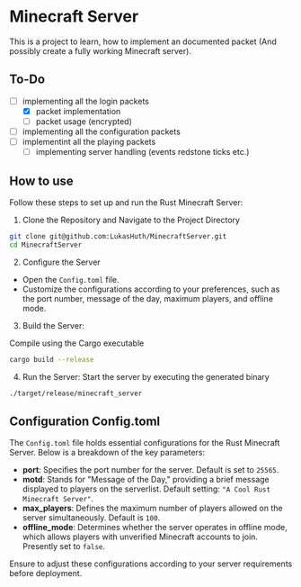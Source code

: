# Minecraft Server
This is a project to learn, how to implement an documented packet (And possibly create a fully working Minecraft server).

## To-Do
- [ ] implementing all the login packets
  - [x] packet implementation
  - [ ] packet usage (encrypted)
- [ ] implementing all the configuration packets
- [ ] implementint all the playing packets
  - [ ] implementing server handling (events redstone ticks etc.)

## How to use

Follow these steps to set up and run the Rust Minecraft Server:

1. Clone the Repository and Navigate to the Project Directory
```bash
git clone git@github.com:LukasHuth/MinecraftServer.git
cd MinecraftServer
```

2. Configure the Server

- Open the `Config.toml` file.
- Customize the configurations according to your preferences, such as the port number, message of the day, maximum players, and offline mode.

3. Build the Server:

Compile using the Cargo executable

```bash
cargo build --release
```

4. Run the Server:
Start the server by executing the generated binary
```bash
./target/release/minecraft_server
```

## Configuration Config.toml

The `Config.toml` file holds essential configurations for the Rust Minecraft Server. Below is a breakdown of the key parameters:

- **port**: Specifies the port number for the server. Default is set to `25565`.
- **motd**: Stands for "Message of the Day," providing a brief message displayed to players on the serverlist. Default setting: `"A Cool Rust Minecraft Server"`.
- **max_players**: Defines the maximum number of players allowed on the server simultaneously. Default is `100`.
- **offline_mode**: Determines whether the server operates in offline mode, which allows players with unverified Minecraft accounts to join. Presently set to `false`.

Ensure to adjust these configurations according to your server requirements before deployment.
